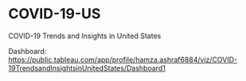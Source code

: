# COVID-19-US
COVID-19 Trends and Insights in United States

Dashboard: https://public.tableau.com/app/profile/hamza.ashraf6884/viz/COVID-19TrendsandInsightsinUnitedStates/Dashboard1
